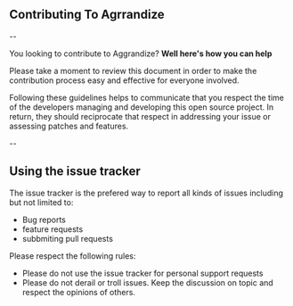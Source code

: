## **Contributing To Agrrandize**

--

You looking to contribute to Aggrandize? **Well here's how you can help**

Please take a moment to review this document in order to make the contribution process easy and effective for everyone involved.

Following these guidelines helps to communicate that you respect the time of the developers managing and developing this open source project. In return, they should reciprocate that respect in addressing your issue or assessing patches and features.

--

## **Using the issue tracker**

The issue tracker is the prefered way to report all kinds of issues including but not limited to:

- Bug reports
- feature requests
- subbmiting pull requests

Please respect the following rules:

- Please do not use the issue tracker for personal support requests
- Please do not derail or troll issues. Keep the discussion on topic and respect the opinions of others.


